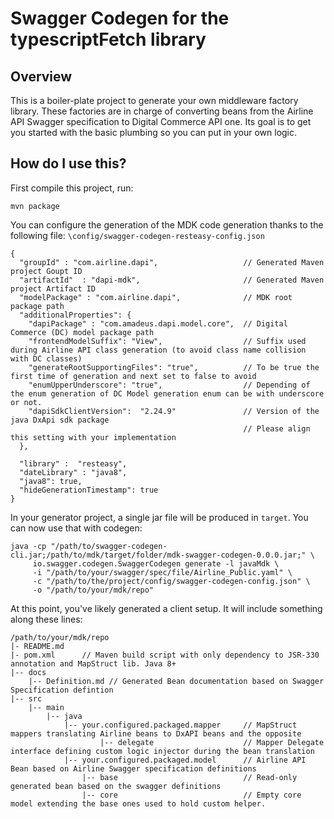 # Swagger Codegen for the typescriptFetch library

## Overview
This is a boiler-plate project to generate your own middleware factory library.
These factories are in charge of converting beans from the Airline API Swagger specification to Digital Commerce API one.
Its goal is to get you started with the basic plumbing so you can put in your own logic.

## How do I use this?

First compile this project, run:

```
mvn package
```

You can configure the generation of the MDK code generation thanks to the following file: `\config/swagger-codegen-resteasy-config.json`

```
{
  "groupId" : "com.airline.dapi",                   // Generated Maven project Goupt ID
  "artifactId"  : "dapi-mdk",                       // Generated Maven project Artifact ID
  "modelPackage" : "com.airline.dapi",              // MDK root package path
  "additionalProperties": {
    "dapiPackage" : "com.amadeus.dapi.model.core",  // Digital Commerce (DC) model package path
    "frontendModelSuffix": "View",                  // Suffix used during Airline API class generation (to avoid class name collision with DC classes)
    "generateRootSupportingFiles": "true",          // To be true the first time of generation and next set to false to avoid
    "enumUpperUnderscore": "true",                  // Depending of the enum generation of DC Model generation enum can be with underscore or not.
    "dapiSdkClientVersion":  "2.24.9"               // Version of the java DxApi sdk package
                                                    // Please align this setting with your implementation
  },

  "library" :  "resteasy",
  "dateLibrary" : "java8",
  "java8": true,
  "hideGenerationTimestamp": true
}
```

In your generator project, a single jar file will be produced in `target`.  You can now use that with codegen:

```
java -cp "/path/to/swagger-codegen-cli.jar;/path/to/mdk/target/folder/mdk-swagger-codegen-0.0.0.jar;" \
     io.swagger.codegen.SwaggerCodegen generate -l javaMdk \
     -i "/path/to/your/swagger/spec/file/Airline_Public.yaml" \
     -c "/path/to/the/project/config/swagger-codegen-config.json" \
     -o "/path/to/your/mdk/repo"
```

At this point, you've likely generated a client setup.  It will include something along these lines:

```
/path/to/your/mdk/repo
|- README.md
|- pom.xml      // Maven build script with only dependency to JSR-330 annotation and MapStruct lib. Java 8+
|-- docs
    |-- Definition.md // Generated Bean documentation based on Swagger Specification defintion
|-- src
    |-- main
        |-- java
            |-- your.configured.packaged.mapper     // MapStruct mappers translating Airline beans to DxAPI beans and the opposite
                    |-- delegate                    // Mapper Delegate interface defining custom logic injector during the bean translation
            |-- your.configured.packaged.model      // Airline API Bean based on Airline Swagger specification definitions
                |-- base                            // Read-only generated bean based on the swagger definitions
                |-- core                            // Empty core model extending the base ones used to hold custom helper.
```
